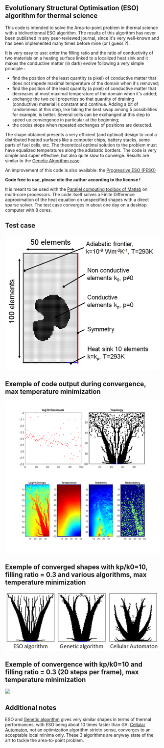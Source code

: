 ## Evolutionary Structural Optimisation (ESO) algorithm for thermal science

This code is intended to solve the Area-to-point problem in thermal science with a bidirectionnal ESO algorithm. The results of this algorithm has never been published in any peer-reviewed journal, since it's very well-known and has been implemented many times before mine (or I guess ?). 

It is very easy to use: enter the filling ratio and the ratio of conductivity of two materials on a heating surface linked to a localized heat sink and it makes the conductive matter (in dark) evolve following a very simple principle :
- find the position of the least quantity (a pixel) of conductive matter that does not impede maximal temperature of the domain when it's removed;
- find the position of the least quantity (a pixel) of conductive matter that decreases at most maximal temperature of the domain when it's added;
- exchange the two cell properties so that quantity of draining (conductive) material is constant and continue. Adding a bit of randomness at this step, like taking the best swap among 5 possibilities for example, is better. Several cells can be exchanged at this step to speed up convergence in particular at the beginning;
- the codes stops when repeated exchanges of positions are detected.
  
The shape obtained presents a very efficient (and optimal) design to cool a distributed heated surfaces like a computer chips, battery stacks, some parts of fuel cells, etc. The theoretical optimal solution to the problem must have equalized temperatures along the adiabatic borders. The code is very simple and super effective, but also quite slow to converge. Results are similar to the [Genetic Algorithm case](https://github.com/Raphael-Boichot/A-genetic-algorithm-for-topology-optimization-of-area-to-point-heat-conduction-problem).

An improvement of this code is also available: the [Progressive ESO (PESO)](https://github.com/Raphael-Boichot/Progressive-evolutionary-structural-optimisation-algorithm)

**Code free to use, please cite the author according to the license !**

It is meant to be used with the [Parallel computing toolbox of Matlab](https://fr.mathworks.com/products/parallel-computing.html) on multi-core processors. The code itself solves a Finite Difference approximation of the heat equation on unspecified shapes with a direct sparse solver. The test case converges in about one day on a desktop computer with 8 cores.

## Test case
![test case](/Pictures/Test_case.png)

## Exemple of code output during convergence, max temperature minimization
![code output](Pictures/Code_Output.png)

## Exemple of converged shapes with kp/k0=10, filling ratio = 0.3 and various algorithms, max temperature minimization
![](Pictures/Converges_cases.png)

## Exemple of convergence with kp/k0=10 and filling ratio = 0.3 (20 steps per frame), max temperature minimization
![](Pictures/ESO_output.gif)

## Additional notes
ESO and [Genetic algorithm](https://github.com/Raphael-Boichot/A-genetic-algorithm-for-topology-optimization-of-area-to-point-heat-conduction-problem) gives very similar shapes in terms of thermal performances, with ESO being about 10 times faster than GA. [Cellular Automaton](https://github.com/Raphael-Boichot/Tree-network-structure-generation-for-heat-conduction-by-cellular-automaton), not an optimization algorithm stricto sensu, converges to an acceptable local minima only. These 3 algorithms are anyway state of the art to tackle the area-to-point problem.
